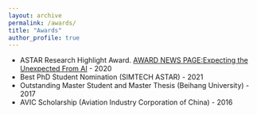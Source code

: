 ```yaml
---
layout: archive
permalink: /awards/
title: "Awards"
author_profile: true
---
```


- ASTAR Research Highlight Award. [AWARD NEWS PAGE:Expecting the Unexpected From AI](https://research.a-star.edu.sg/articles/highlights/expecting-the-unexpected-from-ai/) - 2020
- Best PhD Student Nomination (SIMTECH ASTAR) - 2021
- Outstanding Master Student and Master Thesis (Beihang University) - 2017
- AVIC Scholarship (Aviation Industry Corporation of China) - 2016

